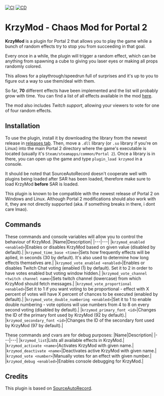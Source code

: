 [![CI](https://github.com/p2sr/SourceAutoRecord/workflows/CI/badge.svg)](https://github.com/Krzyhau/KrzyMod/actions?query=workflow%3ACI+branch%3Amaster)
[![CD](https://github.com/p2sr/SourceAutoRecord/workflows/CD/badge.svg)](https://github.com/Krzyhau/KrzyMod/actions?query=workflow%3ACD+branch%3Amaster)

# KrzyMod - Chaos Mod for Portal 2
**KrzyMod** is a plugin for Portal 2 that allows you to play the game while a bunch of random effects try to stop you from succeeding in that goal.

Every once in a while, the plugin will trigger a random effect, which can be anything from spawning a cube to giving you laser eyes or making all props randomly colored.

This allows for a playthrough/speedrun full of surprises and it's up to you to figure out a way to use them/deal with them.

So far, **70** different effects have been implemented and the list will probably grow with time.
You can find a list of all effects available in the mod [here](doc/list.md).

The mod also includes *Twitch support*, allowing your viewers to vote for one of four random effects.

## Installation
To use the plugin, install it by downloading the library from the newest release in [releases tab](https://github.com/Krzyhau/KrzyMod/). Then, move a `.dll` library (or `.so` library if you're on Linux) into the main Portal 2 directory where the game's executable is located (usually it's `Steam/steamapps/common/Portal 2`). Once a library is in there, you can open up the game and type `plugin_load krzymod` in a console.

It should be noted that SourceAutoRecord doesn't cooperate well with plugins being loaded after SAR has been loaded, therefore make sure to load KrzyMod **before** SAR is loaded.

This plugin is known to be compatible with the newest release of Portal 2 on Windows and Linux. Although Portal 2 modifications should also work with it, they are not directly supported (aka. if something breaks in there, i dont care lmao).

## Commands
These commands and console variables will allow you to control the behaviour of KrzyMod.
|Name|Description|
|---|---|
|`krzymod_enabled <enabled>`|Enables or disables KrzyMod based on given value (disabled by default).|
|`krzymod_time_base <time>`|Sets how frequently effects will be aplied, in seconds (30 by default). It's also used to determine how long effects themselves are.|
|`krzymod_vote_enabled <enabled>`|Enables or disables Twitch Chat voting (enabled (1) by default). Set it to 2 in order to have votes enabled but voting window hidden.|
|`krzymod_vote_channel <twitch channel name>`|Sets twitch channel (lowercase) from which KrzyMod should fetch messages.|
|`krzymod_vote_proportional <enabled>`|Set it to 1 if you want voting to be proportional - effect with X percent of votes will have X percent of chances to be executed (enabled by default).|
|`krzymod_vote_double_numbering <enabled>`|Set it to 1 to enable double numbering - vote options will use numbers from 4 to 8 on every second voting (disabled by default).|
|`krzymod_primary_font <id>`|Changes the ID of the primary font used by KrzyMod (92 by default).|
|`krzymod_secondary_font <id>`|Changes the ID of the secondary font used by KrzyMod (97 by default).|

These commands and cvars are for debug purposes:
|Name|Description|
|---|---|
|`krzymod_list`|Lists all available effects in KrzyMod.|
|`krzymod_activate <name>`|Activates KrzyMod with given name.|
|`krzymod_deactivate <name>`|Deactivates active KrzyMod with given name.|
|`krzymod_vote <number>`|Manually votes for an effect with given number.|
|`krzymod_debug <enabled>`|Enables console debugging for KrzyMod.|

## Credits
This plugin is based on [SourceAutoRecord](https://github.com/p2sr/SourceAutoRecord/).